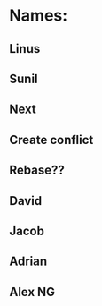 # Names:
## Linus
## Sunil
## Next
## Create conflict
## Rebase??
## David
## Jacob
## Adrian
## Alex NG